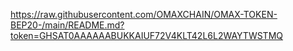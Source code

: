 

https://raw.githubusercontent.com/OMAXCHAIN/OMAX-TOKEN-BEP20-/main/README.md?token=GHSAT0AAAAAABUKKAIUF72V4KLT42L6L2WAYTWSTMQ




